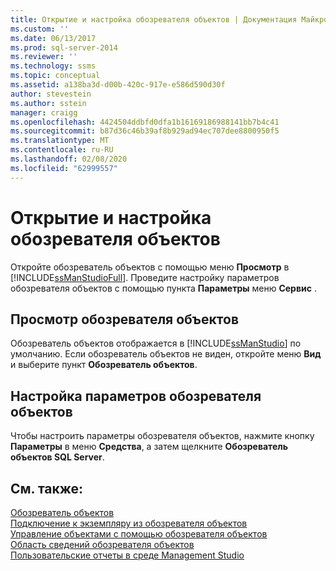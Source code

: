 ```yaml
---
title: Открытие и настройка обозревателя объектов | Документация Майкрософт
ms.custom: ''
ms.date: 06/13/2017
ms.prod: sql-server-2014
ms.reviewer: ''
ms.technology: ssms
ms.topic: conceptual
ms.assetid: a138ba3d-d00b-420c-917e-e586d590d30f
author: stevestein
ms.author: sstein
manager: craigg
ms.openlocfilehash: 4424504ddbfd0dfa1b16169186988141bb7b4c41
ms.sourcegitcommit: b87d36c46b39af8b929ad94ec707dee8800950f5
ms.translationtype: MT
ms.contentlocale: ru-RU
ms.lasthandoff: 02/08/2020
ms.locfileid: "62999557"
---
```

# <a name="open-and-configure-object-explorer"></a>Открытие и настройка обозревателя объектов
  Откройте обозреватель объектов с помощью меню **Просмотр** в [!INCLUDE[ssManStudioFull](../../includes/ssmanstudiofull-md.md)]. Проведите настройку параметров обозревателя объектов с помощью пункта **Параметры** меню **Сервис** .  
  
## <a name="viewing-object-explorer"></a>Просмотр обозревателя объектов  
 Обозреватель объектов отображается в [!INCLUDE[ssManStudio](../../includes/ssmanstudio-md.md)] по умолчанию. Если обозреватель объектов не виден, откройте меню **Вид** и выберите пункт **Обозреватель объектов**.  
  
## <a name="configuring-object-explorer-options"></a>Настройка параметров обозревателя объектов  
 Чтобы настроить параметры обозревателя объектов, нажмите кнопку **Параметры** в меню **Средства**, а затем щелкните **Обозреватель объектов SQL Server**.  
  
## <a name="see-also"></a>См. также:  
 [Обозреватель объектов](object-explorer.md)   
 [Подключение к экземпляру из обозревателя объектов](connect-to-an-instance-from-object-explorer.md)   
 [Управление объектами с помощью обозревателя объектов](manage-objects-by-using-object-explorer.md)   
 [Область сведений обозревателя объектов](object-explorer-details-pane.md)   
 [Пользовательские отчеты в среде Management Studio](custom-reports-in-management-studio.md)  
  
  
